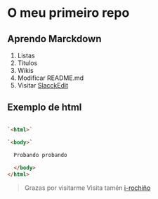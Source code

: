 # O meu primeiro repo



## Aprendo Marckdown

1. Listas
1. Títulos
1. Wikis
1. Modificar README.md
1. Visitar [SlacckEdit](https://stackedit.io/)

## Exemplo de html

```html

`<html>`

`<body>`

  Probando probando
  
  </body>
</html>
```

> Grazas por visitarme
> Visita tamén [i-rochiño](https://irocho.wordpress.com/)
